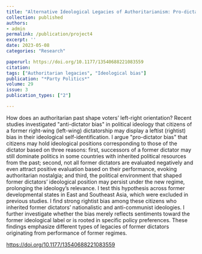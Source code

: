 ```yaml
---
title: "Alternative Ideological Legacies of Authoritarianism: Pro-dictator Bias in Post-developmental States"
collection: published
authors: 
- admin
permalink: /publication/project4
excerpt: ''
date: 2023-05-08
categories: "Research"

paperurl: https://doi.org/10.1177/13540688221083559
citation:
tags: ["Authoritarian legacies", "Ideological bias"]
publication: "*Party Politics*"
volume: 29
issue: 3
publication_types: ["2"]

---
```


How does an authoritarian past shape voters’ left-right orientation? Recent studies investigated "anti-dictator bias" in political ideology that citizens of a former right-wing (left-wing) dictatorship may display a leftist (rightist) bias in their ideological self-identification. I argue "pro-dictator bias" that citizens may hold ideological positions corresponding to those of the dictator based on three reasons: first, successors of a former dictator may still dominate politics in some countries with inherited political resources from the past; second, not all former dictators are evaluated negatively and even attract positive evaluation based on their performance, evoking authoritarian nostalgia; and third, the political environment that shaped former dictators’ ideological position may persist under the new regime, prolonging the ideology’s relevance. I test this hypothesis across former developmental states in East and Southeast Asia, which were excluded in previous studies. I find strong rightist bias among these citizens who inherited former dictators’ nationalistic and anti-communist ideologies. I further investigate whether the bias merely reflects sentiments toward the former ideological label or is rooted in specific policy preferences. These findings emphasize different types of legacies of former dictators originating from performance of former regimes. 

https://doi.org/10.1177/13540688221083559 
